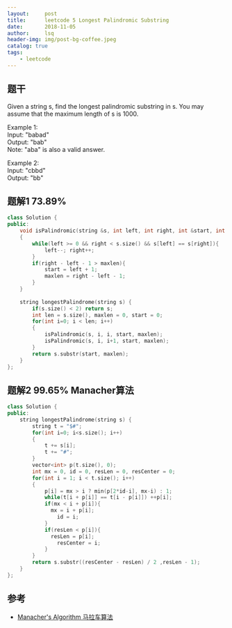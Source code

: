 ```yaml
---
layout:     post
title:      leetcode 5 Longest Palindromic Substring     
date:       2018-11-05    
author:     lsq    
header-img: img/post-bg-coffee.jpeg
catalog: true
tags:
    - leetcode
---
```


## 题干
Given a string s, find the longest palindromic substring in s. You may assume that the maximum length of s is 1000.

Example 1:    
Input: "babad"  
Output: "bab"  
Note: "aba" is also a valid answer.  
  
Example 2:  
Input: "cbbd"  
Output: "bb"  


## 题解1 73.89%
```c++
class Solution {
public:
    void isPalindromic(string &s, int left, int right, int &start, int &maxlen)
    {
        while(left >= 0 && right < s.size() && s[left] == s[right]){
            left--; right++;
        }
        if(right - left - 1 > maxlen){
            start = left + 1;
            maxlen = right - left - 1;
        }
    }
    
    string longestPalindrome(string s) {
        if(s.size() < 2) return s;
        int len = s.size(), maxlen = 0, start = 0;
        for(int i=0; i < len; i++)
        {
            isPalindromic(s, i, i, start, maxlen);
            isPalindromic(s, i, i+1, start, maxlen);
        }
        return s.substr(start, maxlen);
    }
};
```

## 题解2 99.65% Manacher算法
```c++
class Solution {
public:    
    string longestPalindrome(string s) {
        string t = "$#";
        for(int i=0; i<s.size(); i++)
        {
            t += s[i];
            t += "#";
        }
        vector<int> p(t.size(), 0);
        int mx = 0, id = 0, resLen = 0, resCenter = 0;
        for(int i = 1; i < t.size(); i++)
        {
            p[i] = mx > i ? min(p[2*id-i], mx-i) : 1;
            while(t[i + p[i]] == t[i - p[i]]) ++p[i];
            if(mx < i + p[i]){
              mx = i + p[i];
                id = i;  
            } 
            if(resLen < p[i]){
              resLen = p[i];
                resCenter = i;  
            } 
        }
        return s.substr((resCenter - resLen) / 2 ,resLen - 1);
    }
};
```

## 参考
- [Manacher's Algorithm 马拉车算法](http://www.cnblogs.com/grandyang/p/4475985.html)

